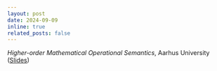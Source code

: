 ```yaml
---
layout: post
date: 2024-09-09
inline: true
related_posts: false
---
```


*Higher-order Mathematical Operational Semantics*, Aarhus University ([Slides](/assets/pdf/aarhus-sep24-slides.pdf))
